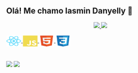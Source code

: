 ## Olá! Me chamo Iasmin Danyelly 👋


  <div align="center">
   <a href="https://github.com/iasmindanyelly">
   <img height="180em" src="https://github-readme-stats.vercel.app/api?username=iasmindanyelly&show_icons=true&theme=dracula&include_all_commits=true&count_private=true"/>
   <img height="180em" src="https://github-readme-stats.vercel.app/api/top-langs/?username=iasmindanyelly&layout=compact&langs_count=7&theme=dracula"/>
  </div>

  <div style="display: inline_block"><br>

   <img align="center" alt="icon-ReactJs" height="30" width="40" src="https://github.com/devicons/devicon/blob/master/icons/react/react-original.svg">
   <img align="center" alt="icon-Js" height="30" width="40" src="https://raw.githubusercontent.com/devicons/devicon/master/icons/javascript/javascript-plain.svg">
   <img align="center" alt="icon-HTML" height="30" width="40" src="https://raw.githubusercontent.com/devicons/devicon/master/icons/html5/html5-original.svg">
   <img align="center" alt="icon-CSS" height="30" width="40" src="https://raw.githubusercontent.com/devicons/devicon/master/icons/css3/css3-original.svg">
   

  </div>
  
  #
  
  <div> 

   <a href="https://www.instagram.com/iasmindanyelly/" target="_blank">
   <img src="https://img.shields.io/badge/-Instagram-%23E4405F?style=for-the-badge&logo=instagram&logoColor=white"></a>
  	<a href="https://www.twitch.tv/rafaballerinii" target="_blank"><img src="https://img.shields.io/badge/Twitch-9146FF?style=for-the-badge&logo=twitch&logoColor=white" 
   target="_blank"></a>
                        
</div>


